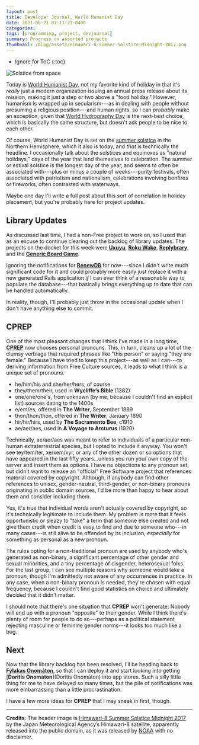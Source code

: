 ```yaml
---
layout: post
title: Developer Journal, World Humanist Day
date: 2021-06-21 07:11:23-0400
categories:
tags: [programming, project, devjournal]
summary: Progress on assorted projects
thumbnail: /blog/assets/Himawari-8-Summer-Solstice-Midnight-2017.png
---
```


* Ignore for ToC
{:toc}

![Solstice from space](/blog/assets/Himawari-8-Summer-Solstice-Midnight-2017.png "Solstice from space")

Today is [World Humanist Day](https://en.wikipedia.org/wiki/World_Humanist_Day), not my favorite kind of holiday in that it's *really* just a modern organization issuing an annual press release about its mission, making it just a step or two above a "food holiday."  However, humanism is wrapped up in secularism---as in dealing with people without presuming a religious position---and human rights, so I can *probably* make an exception, given that [World Hydrography Day](https://en.wikipedia.org/wiki/World_Hydrography_Day) is the next-best choice, which is basically the same structure, but doesn't ask people to be nice to each other.

Of course, World Humanist Day is set on the [summer solstice](https://en.wikipedia.org/wiki/Summer_solstice) in the Northern Hemisphere, which it also is today, and *that* is technically the headline.  I occasionally talk about the solstices and equinoxes as "natural holidays," days of the year that lend themselves to celebration.  The summer or estival solstice is the longest day of the year, and seems to often be associated with---plus or minus a couple of weeks---purity festivals, often associated with patriotism and nationalism, celebrations involving bonfires or fireworks, often contrasted with waterways.

Maybe one day I'll write a full post about this sort of correlation in holiday placement, but you're probably here for project updates.

## Library Updates

As discussed last time, I had a non-Free project to work on, so I used that as an excuse to continue clearing out the backlog of library updates.  The projects on the docket for this week were [**Uxuyu**](https://github.com/jcolag/Uxuyu), [**Roku Wake**](https://github.com/jcolag/RokuWake), [**Replybrary**](https://github.com/jcolag/library-twtterbot), and the [**Generic Board Game**](https://github.com/jcolag/generic-board-game/).

Ignoring the notifications for [**RenewDB**](https://github.com/jcolag/RenewDB/) for now---since I didn't write much significant code for it and could probably more easily just replace it with a new generated Rails application *if* I can ever think of a reasonable way to populate the database---that basically brings everything up to date that can be handled automatically.

In reality, though, I'll probably just throw in the occasional update when I don't have anything else to commit.

## CPREP

One of the most pleasant changes that I think I've made in a long time, [**CPREP**](https://github.com/jcolag/background-generator) now chooses personal pronouns.  This, in turn, cleans up a lot of the clumsy verbiage that required phrases like "this person" or saying "they are female."  Because I have tried to keep this project---as well as I can---to deriving information from Free Culture sources, it leads to what I think is a unique set of pronouns.

 * he/him/his and she/her/hers, of course
 * they/them/their, used in **Wycliffe’s Bible** (1382)
 * one/one/one's, from unknown (by me, because I couldn't find an explicit list) sources dating to the 1400s
 * e/em/es, offered in **The Writer**, September 1889
 * thon/thon/thon, offered in **The Writer**, January 1890
 * hir/hir/hirs, used by **The Sacramento Bee**, c1910
 * ae/aer/aes, used in **A Voyage to Arcturus** (1920)

Technically, ae/aer/aes was meant to refer to individuals of a particular non-human extraterrestrial species, but I opted to include it anyway.  You won't see tey/tem/ter, xe/xem/xyr, or any of the other dozen or so options that have appeared in the last fifty years...unless you run your own copy of the server and insert them as options.  I have no objections to any pronoun set, but didn't want to release an "official" Free Software project that references material covered by copyright.  Although, if anybody can find other references to unisex, gender-neutral, third-gender, or non-binary pronouns originating in public domain sources, I'd be more than happy to hear about them and consider including them.

Yes, it's true that individual words aren't actually covered by copyright, so it's technically legitimate to include them.  My problem is more that it feels opportunistic or sleazy to "take" a term that someone else created and not give them credit when credit is easy to find and due to someone who---in many cases---is still alive to be offended by its inclusion, *especially* for something as personal as a new pronoun.

The rules opting for a non-traditional pronoun are used by anybody who's generated as non-binary, a significant percentage of other gender and sexual minorities, and a tiny percentage of cisgender, heterosexual folks.  For the last group, I can see multiple reasons why someone would take a pronoun, though I'm admittedly not aware of any occurrences in practice.  In any case, when a non-binary pronoun is needed, they're chosen with equal frequency, because I couldn't find good statistics on choice and ultimately decided that it didn't matter.

I should note that there's one situation that **CPREP** won't generate:  Nobody will end up with a pronoun "opposite" to their gender.  While I think there's plenty of room for people to do so---perhaps as a political statement rejecting masculine or feminine gender norms---it looks too much like a bug.

## Next

Now that the library backlog has been resolved, I'll be heading back to [**Fýlakas Onomáton**](https://github.com/jcolag/fylakas-onomaton), so that I can deploy it and start looking into getting [**Doritís Onomáton**](Doritís Onomáton) into app stores.  Such a silly little thing for me to have delayed so many times, but the pile of notifications was more embarrassing than a little procrastination.

I have a few more ideas for **CPREP** that I may sneak in first, though.

* * *

**Credits**:  The header image is [Himawari-8 Summer Solstice Midnight 2017](https://commons.wikimedia.org/wiki/File:Himawari-8_Summer_Solstice_Midnight_2017.jpg) by the Japan Meteorological Agency’s Himawari-8 satellite, apparently released into the public domain, as it was released by [NOAA](https://www.noaa.gov/) with no disclaimer.
